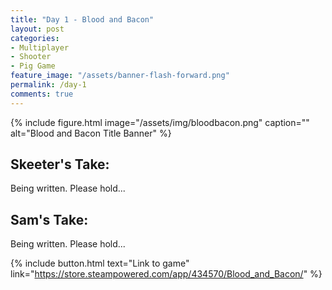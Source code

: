 ```yaml
---
title: "Day 1 - Blood and Bacon"
layout: post
categories:
- Multiplayer
- Shooter
- Pig Game
feature_image: "/assets/banner-flash-forward.png"
permalink: /day-1
comments: true
---
```


{% include figure.html image="/assets/img/bloodbacon.png" caption="" alt="Blood and Bacon Title Banner" %}

## Skeeter's Take:

Being written. Please hold...

## Sam's Take:

Being written. Please hold...

{% include button.html text="Link to game" link="https://store.steampowered.com/app/434570/Blood_and_Bacon/" %}